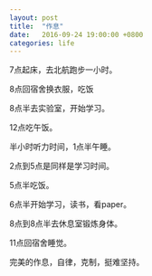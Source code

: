 ```yaml
---
layout: post
title:  "作息"
date:   2016-09-24 19:00:00 +0800
categories: life
---
```


7点起床，去北航跑步一小时。

8点回宿舍换衣服，吃饭

8点半去实验室，开始学习。

12点吃午饭。

半小时听力时间，1点半午睡。

2点到5点是同样是学习时间。

5点半吃饭。

6点半开始学习，读书，看paper。

8点到8点半去休息室锻炼身体。

11点回宿舍睡觉。

完美的作息，自律，克制，挺难坚持。
